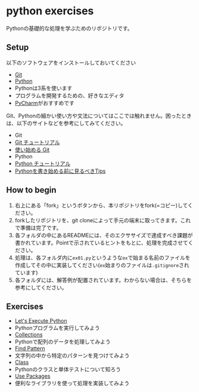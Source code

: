 # python exercises

Pythonの基礎的な処理を学ぶためのリポジトリです。

## Setup

以下のソフトウェアをインストールしておいてください

* [Git](https://git-scm.com/)
* [Python](https://www.python.org/downloads/)
 * Pythonは3系を使います
* プログラムを開発するための、好きなエディタ
 * [PyCharm](https://www.jetbrains.com/pycharm/)がおすすめです

Git、Pythonの細かい使い方や文法についてはここでは触れません。困ったときは、以下のサイトなどを参考にしてみてください。

* Git
 * [Git チュートリアル](https://www.atlassian.com/ja/git/tutorial/git-basics)
 * [使い始める Git](http://qiita.com/icoxfog417/items/617094c6f9018149f41f)
* Python
 * [Python チュートリアル](http://docs.python.jp/3/tutorial/index.html)
 * [Pythonを書き始める前に見るべきTips](http://qiita.com/icoxfog417/items/e8f97a6acad07903b5b0)

## How to begin

1. 右上にある「fork」というボタンから、本リポジトリをfork(=コピー)してください。
2. forkしたリポジトリを、git cloneによって手元の端末に取ってきます。これで準備は完了です。
3. 各フォルダの中にあるREADMEには、そのエクササイズで達成すべき課題が書かれています。Pointで示されているヒントをもとに、処理を完成させてください。
4. 処理は、各フォルダ内に`ex01.py`というような`ex`で始まる名前のファイルを作成してその中に実装してください(`ex`始まりのファイルは`.gitignore`されています)
5. 各フォルダには、解答例が配置されています。わからない場合は、そちらを参考にしてください。

## Exercises

* [Let's Execute Python](https://github.com/icoxfog417/python_exercises/tree/master/01_execute_python)
 * Pythonプログラムを実行してみよう
* [Collections](https://github.com/icoxfog417/python_exercises/tree/master/02_collections)
 * Pythonで配列のデータを処理してみよう
* [Find Pattern](https://github.com/icoxfog417/python_exercises/tree/master/03_find_pattern)
 * 文字列の中から特定のパターンを見つけてみよう
* [Class](https://github.com/icoxfog417/python_exercises/tree/master/04_class)
 * Pythonのクラスと単体テストについて知ろう
* [Use Packages](https://github.com/icoxfog417/python_exercises/tree/master/05_use_packages)
 * 便利なライブラリを使って処理を実装してみよう
